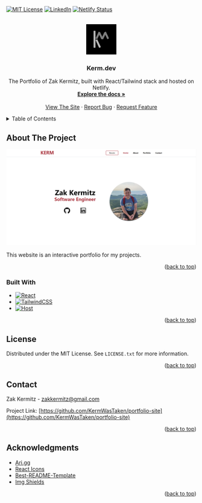 <a name="readme-top"></a>

<!-- PROJECT SHIELDS -->
<!--
*** I'm using markdown "reference style" links for readability.
*** Reference links are enclosed in brackets [ ] instead of parentheses ( ).
*** See the bottom of this document for the declaration of the reference variables
*** for contributors-url, forks-url, etc. This is an optional, concise syntax you may use.
*** https://www.markdownguide.org/basic-syntax/#reference-style-links
-->

[![MIT License][license-shield]][license-url]
[![LinkedIn][linkedin-shield]][linkedin-url]
[![Netlify Status][netlify-shield]][netlify-shield-url]

<!-- PROJECT LOGO -->
<br />
<div align="center">
  <a href="https://github.com/KermWasTaken/portfolio-site">
    <img src="src/assets/Kerm-Logo.png" alt="Logo" width="80" height="80">
  </a>

<h3 align="center">Kerm.dev</h3>

  <p align="center">
    The Portfolio of Zak Kermitz, built with React/Tailwind stack and hosted on Netlify.
    <br />
    <a href="https://github.com/KermWasTaken/portfolio-site"><strong>Explore the docs »</strong></a>
    <br />
    <br />
    <a href="https://kerm.dev">View The Site</a>
    ·
    <a href="https://github.com/KermWasTaken/portfolio-site/issues">Report Bug</a>
    ·
    <a href="https://github.com/KermWasTaken/portfolio-site/issues">Request Feature</a>
  </p>
</div>

<!-- TABLE OF CONTENTS -->
<details>
  <summary>Table of Contents</summary>
  <ol>
    <li>
      <a href="#about-the-project">About The Project</a>
      <ul>
        <li><a href="#built-with">Built With</a></li>
      </ul>
    </li>
    <li><a href="#license">License</a></li>
    <li><a href="#contact">Contact</a></li>
    <li><a href="#acknowledgments">Acknowledgments</a></li>
  </ol>
</details>

<!-- ABOUT THE PROJECT -->

## About The Project

[![Kerm.dev Screen Shot][site-screenshot]](https://kerm.dev)

This website is an interactive portfolio for my projects.

<p align="right">(<a href="#readme-top">back to top</a>)</p>

### Built With

- [![React][React.js]][React-url]
- [![TailwindCSS][Tailwind]][Tailwind-url]
- [![Host][Netlify]][Netlify-url]

<p align="right">(<a href="#readme-top">back to top</a>)</p>

<!-- LICENSE -->

## License

Distributed under the MIT License. See `LICENSE.txt` for more information.

<p align="right">(<a href="#readme-top">back to top</a>)</p>

<!-- CONTACT -->

## Contact

Zak Kermitz - zakkermitz@gmail.com

Project Link: [https://github.com/KermWasTaken/portfolio-site](https://github.com/KermWasTaken/portfolio-site)

<p align="right">(<a href="#readme-top">back to top</a>)</p>

<!-- ACKNOWLEDGMENTS -->

## Acknowledgments

- [Ari.gg](https://github.com/ceiphr/ari.gg)
- [React Icons](https://react-icons.github.io/react-icons/)
- [Best-README-Template](https://github.com/othneildrew/Best-README-Template/blob/master/README.md)
- [Img Shields](https://shields.io)

<p align="right">(<a href="#readme-top">back to top</a>)</p>

<!-- MARKDOWN LINKS & IMAGES -->
<!-- https://www.markdownguide.org/basic-syntax/#reference-style-links -->

[license-shield]: https://img.shields.io/github/license/KermWasTaken/portfolio-site
[license-url]: https://github.com/KermWasTaken/portfolio-site/blob/master/LICENSE.txt
[linkedin-shield]: https://img.shields.io/badge/-LinkedIn-black.svg?logo=linkedin&colorB=555
[linkedin-url]: https://linkedin.com/in/zacharykermitz
[netlify-shield]: https://api.netlify.com/api/v1/badges/b1cc2ecb-8806-42d2-8ac2-7a214a40265e/deploy-status
[netlify-shield-url]: https://app.netlify.com/sites/kerm/deploys
[site-screenshot]: src/assets/portfolioSite.png
[React.js]: https://img.shields.io/badge/React-20232A?style=for-the-badge&logo=react&logoColor=61DAFB
[React-url]: https://reactjs.org/
[Tailwind]: https://img.shields.io/badge/tailwindcss-%2338B2AC.svg?style=for-the-badge&logo=tailwind-css&logoColor=white
[Tailwind-url]: https://tailwindcss.com/
[Netlify]: https://img.shields.io/badge/netlify-%23000000.svg?style=for-the-badge&logo=netlify&logoColor=#00C7B7
[Netlify-url]: https://www.netlify.com/
